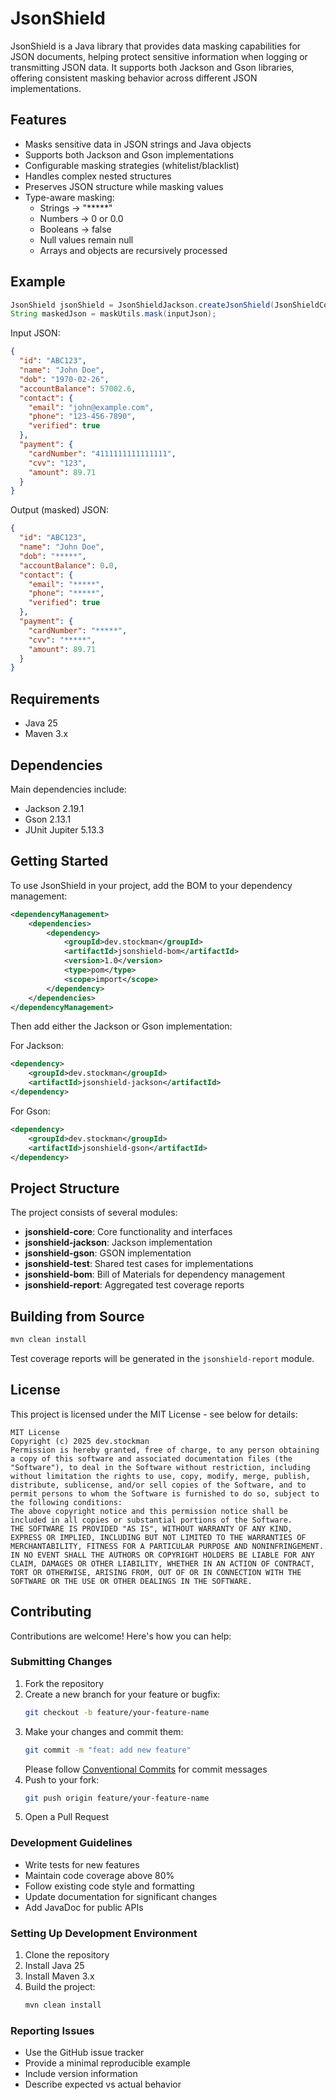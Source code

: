 # JsonShield

JsonShield is a Java library that provides data masking capabilities for JSON documents, helping protect sensitive information when logging or transmitting JSON data. It supports both Jackson and Gson libraries, offering consistent masking behavior across different JSON implementations.

## Features

- Masks sensitive data in JSON strings and Java objects
- Supports both Jackson and Gson implementations
- Configurable masking strategies (whitelist/blacklist)
- Handles complex nested structures
- Preserves JSON structure while masking values
- Type-aware masking:
    - Strings → "*****"
    - Numbers → 0 or 0.0
    - Booleans → false
    - Null values remain null
    - Arrays and objects are recursively processed

## Example

```java
JsonShield jsonShield = JsonShieldJackson.createJsonShield(JsonShieldConfiguration.useBlackListStrategy().addFields("cardNumber", "cvv", "email", "phone", "accountBalance", "dob").build());
String maskedJson = maskUtils.mask(inputJson);
```

Input JSON:

```json
{
  "id": "ABC123",
  "name": "John Doe",
  "dob": "1970-02-26",
  "accountBalance": 57002.6,
  "contact": {
    "email": "john@example.com",
    "phone": "123-456-7890",
    "verified": true
  },
  "payment": {
    "cardNumber": "4111111111111111",
    "cvv": "123",
    "amount": 89.71
  }
}
```

Output (masked) JSON:

```json
{
  "id": "ABC123",
  "name": "John Doe",
  "dob": "*****",
  "accountBalance": 0.0,
  "contact": {
    "email": "*****",
    "phone": "*****",
    "verified": true
  },
  "payment": {
    "cardNumber": "*****",
    "cvv": "*****",
    "amount": 89.71
  }
}
```

## Requirements

- Java 25
- Maven 3.x

## Dependencies

Main dependencies include:
- Jackson 2.19.1
- Gson 2.13.1
- JUnit Jupiter 5.13.3

## Getting Started

To use JsonShield in your project, add the BOM to your dependency management:

```xml
<dependencyManagement>
    <dependencies>
        <dependency>
            <groupId>dev.stockman</groupId>
            <artifactId>jsonshield-bom</artifactId>
            <version>1.0</version>
            <type>pom</type>
            <scope>import</scope>
        </dependency>
    </dependencies>
</dependencyManagement>
```

Then add either the Jackson or Gson implementation:

For Jackson:

```xml
<dependency>
    <groupId>dev.stockman</groupId>
    <artifactId>jsonshield-jackson</artifactId>
</dependency>
```

For Gson:

```xml
<dependency>
    <groupId>dev.stockman</groupId>
    <artifactId>jsonshield-gson</artifactId>
</dependency>
```

## Project Structure

The project consists of several modules:

- **jsonshield-core**: Core functionality and interfaces
- **jsonshield-jackson**: Jackson implementation
- **jsonshield-gson**: GSON implementation
- **jsonshield-test**: Shared test cases for implementations
- **jsonshield-bom**: Bill of Materials for dependency management
- **jsonshield-report**: Aggregated test coverage reports

## Building from Source

```bash
mvn clean install
```

Test coverage reports will be generated in the `jsonshield-report` module.

## License

This project is licensed under the MIT License - see below for details:

```text
MIT License
Copyright (c) 2025 dev.stockman
Permission is hereby granted, free of charge, to any person obtaining a copy of this software and associated documentation files (the "Software"), to deal in the Software without restriction, including without limitation the rights to use, copy, modify, merge, publish, distribute, sublicense, and/or sell copies of the Software, and to permit persons to whom the Software is furnished to do so, subject to the following conditions:
The above copyright notice and this permission notice shall be included in all copies or substantial portions of the Software.
THE SOFTWARE IS PROVIDED "AS IS", WITHOUT WARRANTY OF ANY KIND, EXPRESS OR IMPLIED, INCLUDING BUT NOT LIMITED TO THE WARRANTIES OF MERCHANTABILITY, FITNESS FOR A PARTICULAR PURPOSE AND NONINFRINGEMENT. IN NO EVENT SHALL THE AUTHORS OR COPYRIGHT HOLDERS BE LIABLE FOR ANY CLAIM, DAMAGES OR OTHER LIABILITY, WHETHER IN AN ACTION OF CONTRACT, TORT OR OTHERWISE, ARISING FROM, OUT OF OR IN CONNECTION WITH THE SOFTWARE OR THE USE OR OTHER DEALINGS IN THE SOFTWARE.

```

## Contributing

Contributions are welcome! Here's how you can help:

### Submitting Changes

1. Fork the repository
2. Create a new branch for your feature or bugfix:
   ```bash
   git checkout -b feature/your-feature-name
   ```
3. Make your changes and commit them:
   ```bash
   git commit -m "feat: add new feature"
   ```
   Please follow [Conventional Commits](https://www.conventionalcommits.org/) for commit messages
4. Push to your fork:
   ```bash
   git push origin feature/your-feature-name
   ```
5. Open a Pull Request

### Development Guidelines

- Write tests for new features
- Maintain code coverage above 80%
- Follow existing code style and formatting
- Update documentation for significant changes
- Add JavaDoc for public APIs

### Setting Up Development Environment

1. Clone the repository
2. Install Java 25
3. Install Maven 3.x
4. Build the project:
   ```bash
   mvn clean install
   ```

### Reporting Issues

- Use the GitHub issue tracker
- Provide a minimal reproducible example
- Include version information
- Describe expected vs actual behavior
